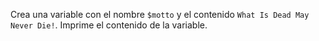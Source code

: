 Crea una variable con el nombre `$motto` y el contenido `What Is Dead May Never Die!`. Imprime el contenido de la variable.
